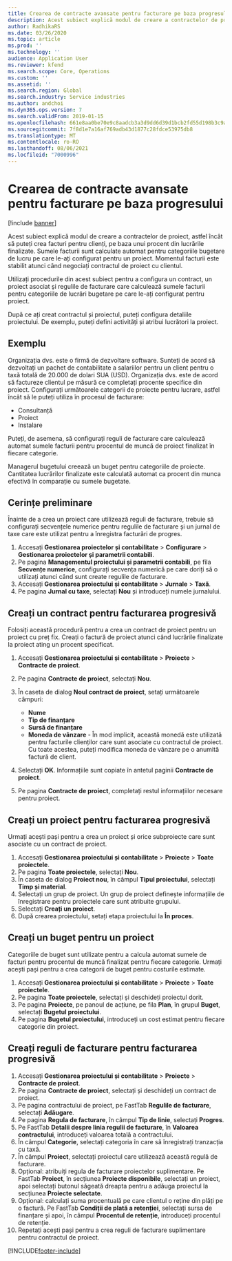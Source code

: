 ```yaml
---
title: Crearea de contracte avansate pentru facturare pe baza progresului
description: Acest subiect explică modul de creare a contractelor de proiect, astfel încât să puteți genera facturi pentru clienți, pe baza unui procent din lucrările finalizate.
author: RadhikaRS
ms.date: 03/26/2020
ms.topic: article
ms.prod: ''
ms.technology: ''
audience: Application User
ms.reviewer: kfend
ms.search.scope: Core, Operations
ms.custom: ''
ms.assetid: ''
ms.search.region: Global
ms.search.industry: Service industries
ms.author: andchoi
ms.dyn365.ops.version: 7
ms.search.validFrom: 2019-01-15
ms.openlocfilehash: 661e8aa0be70e9c8aadcb3a3d9dd6d39d1bcb2fd55d198b3c9af19fc2d0ae9d3
ms.sourcegitcommit: 7f8d1e7a16af769adb43d1877c28fdce53975db8
ms.translationtype: MT
ms.contentlocale: ro-RO
ms.lasthandoff: 08/06/2021
ms.locfileid: "7000996"
---
```

# <a name="create-advanced-contracts-for-billing-based-on-progress"></a>Crearea de contracte avansate pentru facturare pe baza progresului
[!include [banner](../includes/banner.md)]

Acest subiect explică modul de creare a contractelor de proiect, astfel încât să puteți crea facturi pentru clienți, pe baza unui procent din lucrările finalizate. Sumele facturii sunt calculate automat pentru categoriile bugetare de lucru pe care le-ați configurat pentru un proiect. Momentul facturii este stabilit atunci când negociați contractul de proiect cu clientul.

Utilizați procedurile din acest subiect pentru a configura un contract, un proiect asociat și regulile de facturare care calculează sumele facturii pentru categoriile de lucrări bugetare pe care le-ați configurat pentru proiect.

După ce ați creat contractul și proiectul, puteți configura detaliile proiectului. De exemplu, puteți defini activități și atribui lucrători la proiect.

## <a name="example"></a>Exemplu

Organizația dvs. este o firmă de dezvoltare software. Sunteți de acord să dezvoltați un pachet de contabilitate a salariilor pentru un client pentru o taxă totală de 20.000 de dolari SUA (USD). Organizația dvs. este de acord să factureze clientul pe măsură ce completați procente specifice din proiect. Configurați următoarele categorii de proiecte pentru lucrare, astfel încât să le puteți utiliza în procesul de facturare:

- Consultanță
- Proiect
- Instalare

Puteți, de asemena, să configurați reguli de facturare care calculează automat sumele facturii pentru procentul de muncă de proiect finalizat în fiecare categorie.

Managerul bugetului creează un buget pentru categoriile de proiecte. Cantitatea lucrărilor finalizate este calculată automat ca procent din munca efectivă în comparație cu sumele bugetate.

## <a name="prerequisites"></a>Cerințe preliminare

Înainte de a crea un proiect care utilizează reguli de facturare, trebuie să configurați secvențele numerice pentru regulile de facturare și un jurnal de taxe care este utilizat pentru a înregistra facturări de progres.

1. Accesați **Gestionarea proiectelor și contabilitate** \> **Configurare** \> **Gestionarea proiectelor și parametrii contabili**.
2. Pe pagina **Managementul proiectului și parametrii contabili**, pe fila **Secvențe numerice**, configurați secvența numerică pe care doriți să o utilizați atunci când sunt create regulile de facturare.
3. Accesați **Gestionarea proiectului și contabilitate** \> **Jurnale** \> **Taxă**.
4. Pe pagina **Jurnal cu taxe**, selectați **Nou** și introduceți numele jurnalului.

## <a name="create-a-contract-for-progress-billings"></a>Creați un contract pentru facturarea progresivă

Folosiți această procedură pentru a crea un contract de proiect pentru un proiect cu preț fix. Creați o factură de proiect atunci când lucrările finalizate la proiect ating un procent specificat.

1. Accesați **Gestionarea proiectului și contabilitate** \> **Proiecte** \> **Contracte de proiect**.
2. Pe pagina **Contracte de proiect**, selectați **Nou**.
3. În caseta de dialog **Noul contract de proiect**, setați următoarele câmpuri:

    - **Nume**
    - **Tip de finanțare**
    - **Sursă de finanțare**
    - **Moneda de vânzare** - În mod implicit, această monedă este utilizată pentru facturile clienților care sunt asociate cu contractul de proiect. Cu toate acestea, puteți modifica moneda de vânzare pe o anumită factură de client.

4. Selectați **OK**. Informațiile sunt copiate în antetul paginii **Contracte de proiect**.
5. Pe pagina **Contracte de proiect**, completați restul informațiilor necesare pentru proiect.

## <a name="create-a-project-for-progress-billings"></a>Creați un proiect pentru facturarea progresivă

Urmați acești pași pentru a crea un proiect și orice subproiecte care sunt asociate cu un contract de proiect.

1. Accesați **Gestionarea proiectului și contabilitate** \> **Proiecte** \> **Toate proiectele**.
2. Pe pagina **Toate proiectele**, selectați **Nou**.
3. În caseta de dialog **Proiect nou**, în câmpul **Tipul proiectului**, selectați **Timp și material**.
4. Selectați un grup de proiect. Un grup de proiect definește informațiile de înregistrare pentru proiectele care sunt atribuite grupului.
5. Selectați **Creați un proiect**.
6. După crearea proiectului, setați etapa proiectului la **În proces**.

## <a name="create-a-budget-for-a-project"></a>Creați un buget pentru un proiect

Categoriile de buget sunt utilizate pentru a calcula automat sumele de facturi pentru procentul de muncă finalizat pentru fiecare categorie. Urmați acești pași pentru a crea categorii de buget pentru costurile estimate.

1. Accesați **Gestionarea proiectului și contabilitate** \> **Proiecte** \> **Toate proiectele**.
2. Pe pagina **Toate proiectele**, selectați și deschideți proiectul dorit.
3. Pe pagina **Proiecte**, pe panoul de acțiune, pe fila **Plan**, în grupul **Buget**, selectați **Bugetul proiectului**.
4. Pe pagina **Bugetul proiectului**, introduceți un cost estimat pentru fiecare categorie din proiect.

## <a name="create-billing-rules-for-progress-billings"></a>Creați reguli de facturare pentru facturarea progresivă

1. Accesați **Gestionarea proiectului și contabilitate** \> **Proiecte** \> **Contracte de proiect**.
2. Pe pagina **Contracte de proiect**, selectați și deschideți un contract de proiect.
3. Pe pagina contractului de proiect, pe FastTab **Regulile de facturare**, selectați **Adăugare**.
4. Pe pagina **Regula de facturare**, în câmpul **Tip de linie**, selectați **Progres**.
5. Pe FastTab **Detalii despre linia regulii de facturare**, în **Valoarea contractului**, introduceți valoarea totală a contractului.
6. În câmpul **Categorie**, selectați categoria în care să înregistrați tranzacția cu taxă.
7. În câmpul **Proiect**, selectați proiectul care utilizează această regulă de facturare.
8. Opțional: atribuiți regula de facturare proiectelor suplimentare. Pe FastTab **Proiect**, în secțiunea **Proiecte disponibile**, selectați un proiect, apoi selectați butonul săgeată dreapta pentru a adăuga proiectul la secțiunea **Proiecte selectate**.
9. Opțional: calculați suma procentuală pe care clientul o reține din plăți pe o factură. Pe FastTab **Condiții de plată a retenției**, selectați sursa de finanțare și apoi, în câmpul **Procentul de retenție**, introduceți procentul de retenție.
10. Repetați acești pași pentru a crea reguli de facturare suplimentare pentru contractul de proiect.


[!INCLUDE[footer-include](../includes/footer-banner.md)]